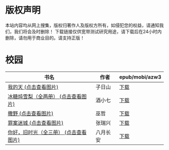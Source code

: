 # 版权声明

本站内容均从网上搜集，版权归著作人及版权方所有，如侵犯您的权益，请通知我们，我们将会及时删除！ 下载链接仅供宽带测试研究用途，请下载后在24小时内删除，请勿用于商业目的。请支持正版！

# 校园

| 书名 | 作者 | epub/mobi/azw3 |
| --- | --- | --- |
| [我的天 (点击查看图片)](https://www.dushupai.com/attachment/2024/06/11/f22733eae1f6df35.jpg) | 子日山 | [下载](https://url89.ctfile.com/f/31084289-1375512580-5110c5?p=8866) |
| [冰糖炖雪梨（全两册） (点击查看图片)](https://www.dushupai.com/attachment/2024/06/09/62809926abebdb1a.jpg) | 酒小七 | [下载](https://url89.ctfile.com/f/31084289-1357053997-27d41f?p=8866) |
| [撒野 (点击查看图片)](https://www.dushupai.com/attachment/2024/06/08/eae55faa1160d40e.jpg) | 巫哲 | [下载](https://url89.ctfile.com/f/31084289-1357049875-0ec340?p=8866) |
| [罪案迷城 (点击查看图片)](https://www.dushupai.com/attachment/2024/06/08/35b7408f5c39ff90.jpg) | 张瑞兴 | [下载](https://url89.ctfile.com/f/31084289-1357047385-2cceb5?p=8866) |
| [你好，旧时光（全三册） (点击查看图片)](https://www.dushupai.com/attachment/2024/06/03/b5f2192299a1c0c8.jpg) | 八月长安 | [下载](https://url89.ctfile.com/f/31084289-1357016317-8d59ff?p=8866) |
